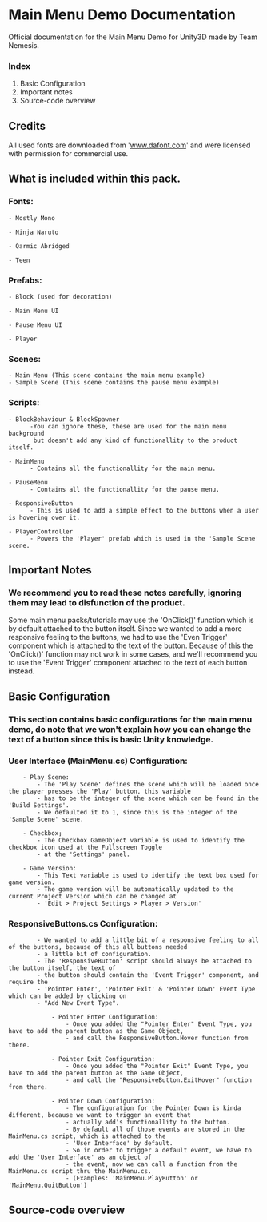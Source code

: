# Main Menu Demo Documentation
Official documentation for the Main Menu Demo for Unity3D made by Team Nemesis.

### Index
1. Basic Configuration
2. Important notes
3. Source-code overview

## Credits
All used fonts are downloaded from 'www.dafont.com' and were licensed with permission for commercial use.

## What is included within this pack.
### Fonts:

    - Mostly Mono
    
    - Ninja Naruto
    
    - Qarmic Abridged
    
    - Teen
    
### Prefabs:

    - Block (used for decoration)
    
    - Main Menu UI
    
    - Pause Menu UI
    
    - Player
    
### Scenes:
    - Main Menu (This scene contains the main menu example)
    - Sample Scene (This scene contains the pause menu example)

### Scripts:

    - BlockBehaviour & BlockSpawner 
          -You can ignore these, these are used for the main menu background 
           but doesn't add any kind of functionallity to the product itself.
           
    - MainMenu 
          - Contains all the functionallity for the main menu.
          
    - PauseMenu 
          - Contains all the functionallity for the pause menu.
          
    - ResponsiveButton 
          - This is used to add a simple effect to the buttons when a user is hovering over it.
          
    - PlayerController
          - Powers the 'Player' prefab which is used in the 'Sample Scene' scene.
          
## Important Notes
### We recommend you to read these notes carefully, ignoring them may lead to disfunction of the product.   

Some main menu packs/tutorials may use the 'OnClick()' function which is by default attached to the button itself.
Since we wanted to add a more responsive feeling to the buttons, we had to use the 'Even Trigger' component which is attached to the text of the button.
Because of this the 'OnClick()' function may not work in some cases, and we'll recommend you to use the 'Event Trigger' component attached to the text of each button instead.

## Basic Configuration
### This section contains basic configurations for the main menu demo, do note that we won't explain how you can change the text of a button since this is basic Unity knowledge.

### User Interface (MainMenu.cs) Configuration:

        - Play Scene:
            - The 'Play Scene' defines the scene which will be loaded once the player presses the 'Play' button, this variable
            - has to be the integer of the scene which can be found in the 'Build Settings'.
            - We defaulted it to 1, since this is the integer of the 'Sample Scene' scene.
            
        - Checkbox;
            - The Checkbox GameObject variable is used to identify the checkbox icon used at the Fullscreen Toggle 
            - at the 'Settings' panel.
            
        - Game Version:
            - This Text variable is used to identify the text box used for game version.
            - The game version will be automatically updated to the current Project Version which can be changed at
            - 'Edit > Project Settings > Player > Version'

### ResponsiveButtons.cs Configuration:

            - We wanted to add a little bit of a responsive feeling to all of the buttons, because of this all buttons needed 
            - a little bit of configuration.
            - The 'ResponsiveButton' script should always be attached to the button itself, the text of
            - the button should contain the 'Event Trigger' component, and require the
            - 'Pointer Enter', 'Pointer Exit' & 'Pointer Down' Event Type which can be added by clicking on
            - "Add New Event Type".
            
                - Pointer Enter Configuration:
                    - Once you added the "Pointer Enter" Event Type, you have to add the parent button as the Game Object,
                    - and call the ResponsiveButton.Hover function from there.
            
                - Pointer Exit Configuration:
                    - Once you added the "Pointer Exit" Event Type, you have to add the parent button as the Game Object,
                    - and call the "ResponsiveButton.ExitHover" function from there.
            
                - Pointer Down Configuration:
                    - The configuration for the Pointer Down is kinda different, because we want to trigger an event that
                    - actually add's functionallity to the button.
                    - By default all of those events are stored in the MainMenu.cs script, which is attached to the 
                    - 'User Interface' by default.
                    - So in order to trigger a default event, we have to add the 'User Interface' as an object of
                    - the event, now we can call a function from the MainMenu.cs script thru the MainMenu.cs.
                    - (Examples: 'MainMenu.PlayButton' or 'MainMenu.QuitButton')

## Source-code overview


